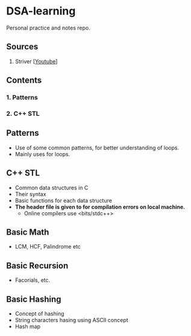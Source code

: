 # DSA-learning
Personal practice and notes repo.

## Sources

1. Striver 
    [[Youtube](https://www.youtube.com/@takeUforward)]

## Contents

###    1. Patterns
###    2. C++ STL

## Patterns

* Use of some common patterns, for better understanding of loops.
* Mainly uses for loops.

## C++ STL

* Common data structures in C
* Their syntax
* Basic functions for each data structure
* **The header file is given to for compilation errors on local machine.**
    * Online compilers use <bits/stdc++>

## Basic Math

* LCM, HCF, Palindrome etc

## Basic Recursion

* Facorials, etc.

## Basic Hashing

* Concept of hashing
* String characters hasing using ASCII concept
* Hash map